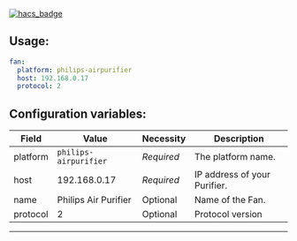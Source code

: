 [![hacs_badge](https://img.shields.io/badge/HACS-Default-orange.svg?style=for-the-badge)](https://github.com/custom-components/hacs)

## Usage:
```yaml
fan:
  platform: philips-airpurifier
  host: 192.168.0.17
  protocol: 2
```

## Configuration variables:
Field | Value | Necessity | Description
--- | --- | --- | ---
platform | `philips-airpurifier` | *Required* | The platform name.
host | 192.168.0.17 | *Required* | IP address of your Purifier.
name | Philips Air Purifier | Optional | Name of the Fan.
protocol | 2 | Optional | Protocol version
***
